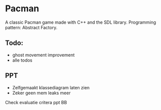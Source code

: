 # Pacman
A classic Pacman game made with C++ and the SDL library. 
Programming pattern: Abstract Factory.

## Todo:
- ghost movement improvement
- alle todos

## PPT
- Zelfgemaakt klassediagram laten zien
- Zeker geen mem leaks meer

Check evaluatie critera ppt BB